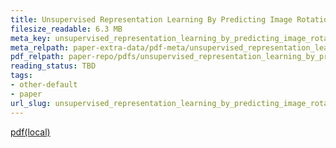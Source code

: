 ```yaml
---
title: Unsupervised Representation Learning By Predicting Image Rotations
filesize_readable: 6.3 MB
meta_key: unsupervised_representation_learning_by_predicting_image_rotations
meta_relpath: paper-extra-data/pdf-meta/unsupervised_representation_learning_by_predicting_image_rotations.yaml
pdf_relpath: paper-repo/pdfs/unsupervised_representation_learning_by_predicting_image_rotations.pdf
reading_status: TBD
tags:
- other-default
- paper
url_slug: unsupervised_representation_learning_by_predicting_image_rotations
---
```


[pdf(local)](../../paper-repo/pdfs/unsupervised_representation_learning_by_predicting_image_rotations.pdf)
